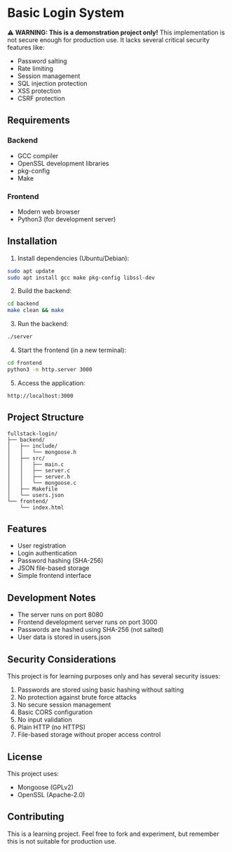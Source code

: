 # Basic Login System

⚠️ **WARNING: This is a demonstration project only!** 
This implementation is not secure enough for production use. It lacks several critical security features like:
- Password salting
- Rate limiting
- Session management
- SQL injection protection
- XSS protection
- CSRF protection

## Requirements

### Backend
- GCC compiler
- OpenSSL development libraries
- pkg-config
- Make

### Frontend
- Modern web browser
- Python3 (for development server)

## Installation

1. Install dependencies (Ubuntu/Debian):
```bash
sudo apt update
sudo apt install gcc make pkg-config libssl-dev
```

2. Build the backend:
```bash
cd backend
make clean && make
```

3. Run the backend:
```bash
./server
```

4. Start the frontend (in a new terminal):
```bash
cd frontend
python3 -m http.server 3000
```

5. Access the application:
```
http://localhost:3000
```

## Project Structure

```
fullstack-login/
├── backend/
│   ├── include/
│   │   └── mongoose.h
│   ├── src/
│   │   ├── main.c
│   │   ├── server.c
│   │   ├── server.h
│   │   └── mongoose.c
│   ├── Makefile
│   └── users.json
└── frontend/
    └── index.html
```

## Features
- User registration
- Login authentication
- Password hashing (SHA-256)
- JSON file-based storage
- Simple frontend interface

## Development Notes

- The server runs on port 8080
- Frontend development server runs on port 3000
- Passwords are hashed using SHA-256 (not salted)
- User data is stored in users.json

## Security Considerations

This project is for learning purposes only and has several security issues:
1. Passwords are stored using basic hashing without salting
2. No protection against brute force attacks
3. No secure session management
4. Basic CORS configuration
5. No input validation
6. Plain HTTP (no HTTPS)
7. File-based storage without proper access control

## License

This project uses:
- Mongoose (GPLv2)
- OpenSSL (Apache-2.0)

## Contributing

This is a learning project. Feel free to fork and experiment, but remember this is not suitable for production use.
